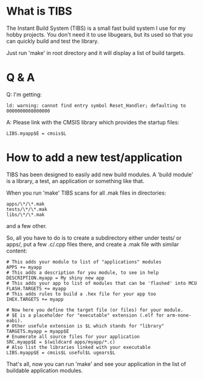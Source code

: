 # What is TIBS

The Instant Build System (TIBS) is a small fast build system I use for my hobby
projects. You don't need it to use libugears, but its used so that you can
quickly build and test the library.

Just run 'make' in root directory and it will display a list of build targets.


# Q & A

Q: I'm getting:

    ld: warning: cannot find entry symbol Reset_Handler; defaulting to 0000000008000000

A: Please link with the CMSIS library which provides the startup files:

    LIBS.myapp$E = cmsis$L


# How to add a new test/application

TIBS has been designed to easily add new build modules. A 'build module' is a library,
a test, an application or something like that.

When you run 'make' TIBS scans for all .mak files in directories:

    apps/\*/\*.mak
    tests/\*/\*.mak
    libs/\*/\*.mak

and a few other.

So, all you have to do is to create a subdirectory either under tests/ or apps/, put
a few .c/.cpp files there, and create a .mak file with similar content:

    # This adds your module to list of "applications" modules
    APPS += myapp
    # This adds a description for you module, to see in help
    DESCRIPTION.myapp = My shiny new app
    # This adds your app to list of modules that can be 'flashed' into MCU
    FLASH.TARGETS += myapp
    # This adds rules to build a .hex file for your app too
    IHEX.TARGETS += myapp

    # Now here you define the target file (or files) for your module.
    # $E is a placeholder for "executable" extension (.elf for arm-none-eabi).
    # Other usefule extension is $L which stands for "library"
    TARGETS.myapp = myapp$E
    # Enumerate all source files for your application
    SRC.myapp$E = $(wildcard apps/myapp/*.c)
    # Also list the libraries linked with your executable
    LIBS.myapp$E = cmsis$L useful$L ugears$L

That's all, now you can run 'make' and see your application in the list of buildable
application modules.
